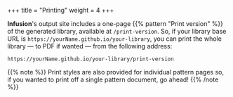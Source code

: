 +++
title = "Printing"
weight = 4
+++

**Infusion**'s output site includes a one-page {{% pattern "Print version" %}} of the generated library, available at `/print-version`. So, if your library base URL is `https://yourName.github.io/your-library`, you can print the whole library — to PDF if wanted — from the following address:

```
https://yourName.github.io/your-library/print-version
```

{{% note %}}
Print styles are also provided for individual pattern pages so, if you wanted to print off a single pattern document, go ahead!
{{% /note %}}
